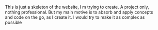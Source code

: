 This is just a skeleton of the website, I m trying to create. 
A project only, nothing professional.
But my main motive is to absorb and apply concepts and code on the go, as I create it. 
I would try to make it as complex as possible
